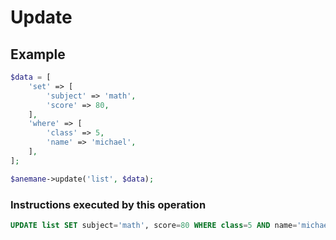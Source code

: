 # Update

## Example

```php
$data = [
    'set' => [
        'subject' => 'math',
        'score' => 80,
    ],
    'where' => [
        'class' => 5,
        'name' => 'michael',
    ],
];

$anemane->update('list', $data);
```

### Instructions executed by this operation

```sql
UPDATE list SET subject='math', score=80 WHERE class=5 AND name='michael'
```